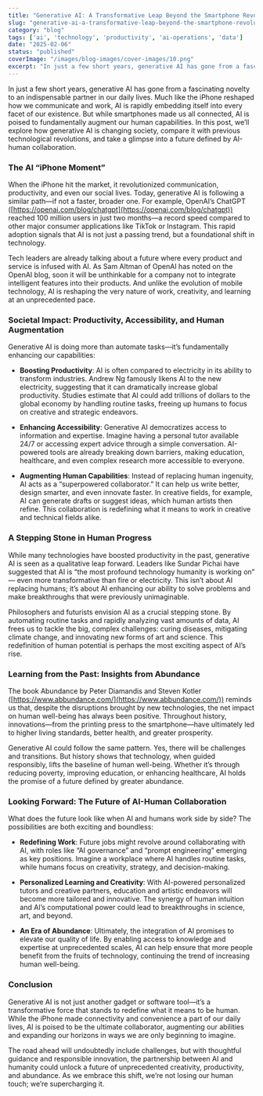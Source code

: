 ```yaml
---
title: "Generative AI: A Transformative Leap Beyond the Smartphone Revolution"
slug: "generative-ai-a-transformative-leap-beyond-the-smartphone-revolution"
category: "blog"
tags: ['ai', 'technology', 'productivity', 'ai-operations', 'data']
date: "2025-02-06"
status: "published"
coverImage: "/images/blog-images/cover-images/10.png"
excerpt: "In just a few short years, generative AI has gone from a fascinating novelty to an indispensable partner in our daily lives. Much like the iPhone reshaped how we communicate and work, AI is rapidly..."
---
```


In just a few short years, generative AI has gone from a fascinating novelty to an indispensable partner in our daily lives. Much like the iPhone reshaped how we communicate and work, AI is rapidly embedding itself into every facet of our existence. But while smartphones made us all connected, AI is poised to fundamentally augment our human capabilities. In this post, we’ll explore how generative AI is changing society, compare it with previous technological revolutions, and take a glimpse into a future defined by AI-human collaboration.

### The AI “iPhone Moment”

When the iPhone hit the market, it revolutionized communication, productivity, and even our social lives. Today, generative AI is following a similar path—if not a faster, broader one. For example, OpenAI’s ChatGPT ([https://openai.com/blog/chatgpt](https://openai.com/blog/chatgpt)) reached 100 million users in just two months—a record speed compared to other major consumer applications like TikTok or Instagram. This rapid adoption signals that AI is not just a passing trend, but a foundational shift in technology.

Tech leaders are already talking about a future where every product and service is infused with AI. As Sam Altman of OpenAI has noted on the OpenAI blog, soon it will be unthinkable for a company not to integrate intelligent features into their products. And unlike the evolution of mobile technology, AI is reshaping the very nature of work, creativity, and learning at an unprecedented pace.

### Societal Impact: Productivity, Accessibility, and Human Augmentation

Generative AI is doing more than automate tasks—it’s fundamentally enhancing our capabilities:

- **Boosting Productivity**: AI is often compared to electricity in its ability to transform industries. Andrew Ng famously likens AI to the new electricity, suggesting that it can dramatically increase global productivity. Studies estimate that AI could add trillions of dollars to the global economy by handling routine tasks, freeing up humans to focus on creative and strategic endeavors.


- **Enhancing Accessibility**: Generative AI democratizes access to information and expertise. Imagine having a personal tutor available 24/7 or accessing expert advice through a simple conversation. AI-powered tools are already breaking down barriers, making education, healthcare, and even complex research more accessible to everyone.


- **Augmenting Human Capabilities**: Instead of replacing human ingenuity, AI acts as a “superpowered collaborator.” It can help us write better, design smarter, and even innovate faster. In creative fields, for example, AI can generate drafts or suggest ideas, which human artists then refine. This collaboration is redefining what it means to work in creative and technical fields alike.



### A Stepping Stone in Human Progress

While many technologies have boosted productivity in the past, generative AI is seen as a qualitative leap forward. Leaders like Sundar Pichai have suggested that AI is “the most profound technology humanity is working on” — even more transformative than fire or electricity. This isn’t about AI replacing humans; it’s about AI enhancing our ability to solve problems and make breakthroughs that were previously unimaginable.

Philosophers and futurists envision AI as a crucial stepping stone. By automating routine tasks and rapidly analyzing vast amounts of data, AI frees us to tackle the big, complex challenges: curing diseases, mitigating climate change, and innovating new forms of art and science. This redefinition of human potential is perhaps the most exciting aspect of AI’s rise.

### Learning from the Past: Insights from Abundance

The book Abundance by Peter Diamandis and Steven Kotler ([https://www.abbundance.com/](https://www.abbundance.com/)) reminds us that, despite the disruptions brought by new technologies, the net impact on human well-being has always been positive. Throughout history, innovations—from the printing press to the smartphone—have ultimately led to higher living standards, better health, and greater prosperity.

Generative AI could follow the same pattern. Yes, there will be challenges and transitions. But history shows that technology, when guided responsibly, lifts the baseline of human well-being. Whether it’s through reducing poverty, improving education, or enhancing healthcare, AI holds the promise of a future defined by greater abundance.

### Looking Forward: The Future of AI-Human Collaboration

What does the future look like when AI and humans work side by side? The possibilities are both exciting and boundless:

- **Redefining Work**: Future jobs might revolve around collaborating with AI, with roles like “AI governance” and “prompt engineering” emerging as key positions. Imagine a workplace where AI handles routine tasks, while humans focus on creativity, strategy, and decision-making.


- **Personalized Learning and Creativity**: With AI-powered personalized tutors and creative partners, education and artistic endeavors will become more tailored and innovative. The synergy of human intuition and AI’s computational power could lead to breakthroughs in science, art, and beyond.


- **An Era of Abundance**: Ultimately, the integration of AI promises to elevate our quality of life. By enabling access to knowledge and expertise at unprecedented scales, AI can help ensure that more people benefit from the fruits of technology, continuing the trend of increasing human well-being.



### Conclusion

Generative AI is not just another gadget or software tool—it’s a transformative force that stands to redefine what it means to be human. While the iPhone made connectivity and convenience a part of our daily lives, AI is poised to be the ultimate collaborator, augmenting our abilities and expanding our horizons in ways we are only beginning to imagine.

The road ahead will undoubtedly include challenges, but with thoughtful guidance and responsible innovation, the partnership between AI and humanity could unlock a future of unprecedented creativity, productivity, and abundance. As we embrace this shift, we’re not losing our human touch; we’re supercharging it.

